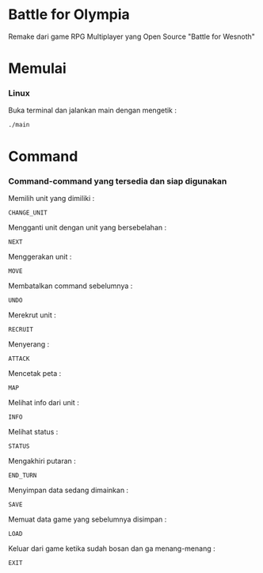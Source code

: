 # Battle for Olympia
Remake dari game RPG Multiplayer yang Open Source "Battle for Wesnoth"

# Memulai
### Linux
Buka terminal dan jalankan main dengan mengetik :
```
./main
```

# Command
### Command-command yang tersedia dan siap digunakan
Memilih unit yang dimiliki :
```
CHANGE_UNIT
```
Mengganti unit dengan unit yang bersebelahan :
```
NEXT
```
Menggerakan unit :
```
MOVE
```
Membatalkan command sebelumnya :
```
UNDO
```
Merekrut unit :
```
RECRUIT
```
Menyerang :
```
ATTACK
```
Mencetak peta :
```
MAP
```
Melihat info dari unit :
```
INFO
```
Melihat status :
```
STATUS
```
Mengakhiri putaran :
```
END_TURN
```
Menyimpan data sedang dimainkan :
```
SAVE
```
Memuat data game yang sebelumnya disimpan :
```
LOAD
```
Keluar dari game ketika sudah bosan dan ga menang-menang :
```
EXIT
```
